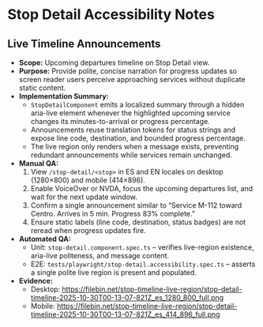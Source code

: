 # Stop Detail Accessibility Notes

## Live Timeline Announcements
- **Scope:** Upcoming departures timeline on Stop Detail view.
- **Purpose:** Provide polite, concise narration for progress updates so screen reader users perceive approaching services without duplicate static content.
- **Implementation Summary:**
  - `StopDetailComponent` emits a localized summary through a hidden aria-live element whenever the highlighted upcoming service changes its minutes-to-arrival or progress percentage.
  - Announcements reuse translation tokens for status strings and expose line code, destination, and bounded progress percentage.
  - The live region only renders when a message exists, preventing redundant announcements while services remain unchanged.
- **Manual QA:**
  1. View `/stop-detail/<stop>` in ES and EN locales on desktop (1280×800) and mobile (414×896).
  2. Enable VoiceOver or NVDA, focus the upcoming departures list, and wait for the next update window.
  3. Confirm a single announcement similar to “Service M-112 toward Centro. Arrives in 5 min. Progress 83% complete.”
  4. Ensure static labels (line code, destination, status badges) are not reread when progress updates fire.
- **Automated QA:**
  - Unit: `stop-detail.component.spec.ts` – verifies live-region existence, aria-live politeness, and message content.
  - E2E: `tests/playwright/stop-detail.accessibility.spec.ts` – asserts a single polite live region is present and populated.
- **Evidence:**
  - Desktop: https://filebin.net/stop-timeline-live-region/stop-detail-timeline-2025-10-30T00-13-07-821Z_es_1280_800_full.png
  - Mobile: https://filebin.net/stop-timeline-live-region/stop-detail-timeline-2025-10-30T00-13-07-821Z_es_414_896_full.png
